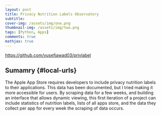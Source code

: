 ```yaml
---
layout: post
title: Privacy Nutrition Labels Observatory
subtitle: 
cover-img: /assets/img/one.png
thumbnail-img: /assets/img/two.png
tags: [Python, Apps]
comments: true
mathjax: true
---
```


https://github.com/yusefjawad03/privlabel

## Sumamry {#local-urls}

The Apple App Store requires developers to include privacy nutrition labels to their applications. This data 
has been documented, but I tried making it more accessible for users. By scraping data for a few weeks, and building an interface that allows dynamic viewing, this first iteration of a project can include statistics of nutrition labels, lists of all apps store, and the data they collect per app for every week the scraping of data occurs.
